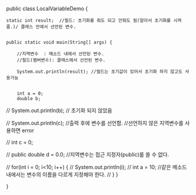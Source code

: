 

public class LocalVariableDemo {
	
	static int result;	//필드: 초기화를 줘도 되고 안줘도 됨(알아서 초기화를 시켜줌.)/ 클래스 안에서 선언된 변수.
	

	public static void main(String[] args) {
		
		//지역변수  : 메소드 내에서 선언된 변수.
		//필드(멤버변수): 클래스에서 선언된 변수.
		
		System.out.println(result);	//필드는 초기값이 있어서 초기화 하지 않고도 사용가능
		
		
		int a = 0;
		double b;
		
//		System.out.println(b); // 초기화 되지 않았음
		
//		System.out.println(c);  //출력 후에 변수를 선언함. //선언하지 않은 지역변수를 사용하면 error
		
//		int c = 0;
		
//		public double d = 0.0;	//지역변수는 접근 지정자(public)를 쓸 수 없다.
		
//		for(int i = 0; i<10; i++) {
//			System.out.println(i);
//			int a = 10;	//같은 메소드 내에서는 변수의 이름을 다르게 지정해야 한다.
//		}
	}

}
